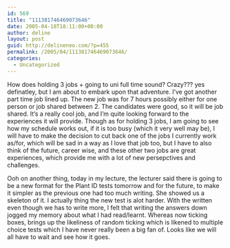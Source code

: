 ```yaml
---
id: 569
title: "111381746469073646"
date: 2005-04-18T18:11:00+00:00
author: deline
layout: post
guid: http://delineneo.com/?p=455
permalink: /2005/04/111381746469073646/
categories:
  - Uncategorized
---
```

How does holding 3 jobs + going to uni full time sound? Crazy??? yes definatley, but I am about to embark upon that adventure. I&#8217;ve got another part time job lined up. The new job was for 7 hours possibly either for one person or job shared between 2. The candidates were good, so it will be job shared. It&#8217;s a really cool job, and I&#8217;m quite looking forward to the experiences it will provide. Though as for holding 3 jobs, I am going to see how my schedule works out, if it is too busy (which it very well may be), I will have to make the decision to cut back one of the jobs I currently work as/for, which will be sad in a way as I love that job too, but I have to also think of the future, career wise, and these other two jobs are great experiences, which provide me with a lot of new persepctives and challenges.

Ooh on another thing, today in my lecture, the lecturer said there is going to be a new format for the Plant ID tests tomorrow and for the future, to make it simpler as the previous one had too much writing. She showed us a skeleton of it. I actually thing the new test is alot harder. With the written even though we has to write more, I felt that writing the answers down jogged my memory about what I had read/learnt. Whereas now ticking boxes, brings up the likeliness of random ticking which is likened to multiple choice tests which I have never really been a big fan of. Looks like we will all have to wait and see how it goes.
